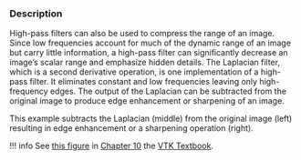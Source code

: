 ### Description

High-pass filters can also be used to compress the range of an image. Since low frequencies account for much of the dynamic range of an image but carry little information, a high-pass filter can significantly decrease an image’s scalar range and emphasize hidden details. The Laplacian filter, which is a second derivative operation, is one implementation of a high-pass filter. It eliminates constant and low frequencies leaving only high-frequency edges. The output of the Laplacian can be subtracted from the original image to produce edge enhancement or sharpening of an image.

This example subtracts the Laplacian (middle) from the original image (left) resulting in edge enhancement or a sharpening operation (right).

!!! info
    See [this figure](../../../VTKBook/10Chapter10/#Figure%2010-9) in [Chapter 10](../../../VTKBook/10Chapter10) the [VTK Textbook](../../../VTKBook/01Chapter1).
